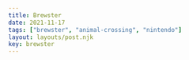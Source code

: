 ```yaml
---
title: Brewster
date: 2021-11-17
tags: ["brewster", "animal-crossing", "nintendo"]
layout: layouts/post.njk
key: brewster
---
```

